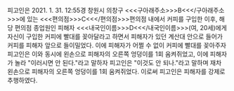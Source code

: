 피고인은 2021. 1. 31. 12:55경 창원시 의창구 <<<구아래주소>>>B<<</구아래주소>>>에 있는 <<<편의점>>>C<<</편의점>>>편의점 내에서 커피를 구입한 이후, 해당 편의점 종업원인 피해자 <<<내국인이름>>>D<<</내국인이름>>>(여, 20세)에게 자신이 구입한 커피에 빨대를 꽂아달라고 하면서 피해자가 있던 계산대 안으로 들어가 커피를 피해자 앞으로 들이밀었다.
이에 피해자가 어쩔 수 없이 커피에 빨대를 꽂아주자 피고인은 이와 동시에 왼손으로 피해자의 오른쪽 엉덩이를 1회 움켜쥐었고, 이에 피해자가 놀라 "이러시면 안 된다."라고 말하자 피고인은 "이것도 안 되나."라고 말하며 재차 왼손으로 피해자의 오른쪽 엉덩이를 1회 움켜쥐었다.
이로써 피고인은 피해자를 강제로 추행하였다.